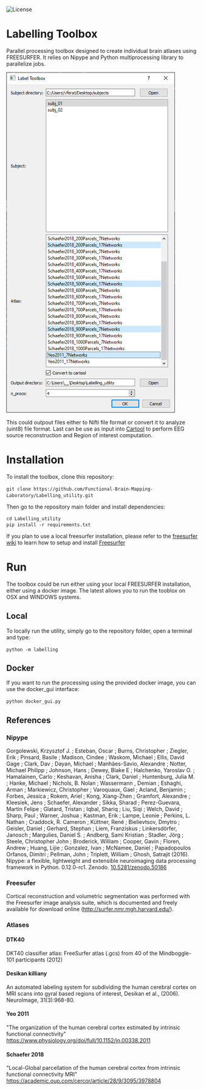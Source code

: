 ![License](https://img.shields.io/badge/license-BSD-green.svg)

# Labelling Toolbox
Parallel processing toolbox designed to create individual brain atlases using FREESURFER. It relies on Nipype and Python multiprocessing library to parallelize jobs.

![alt text]( img/label_toolbox.PNG "Label Toolbox")

This could outpout files either to Nifti file format or convert it to analyze (uint8) file format. Last can be use as input into [Cartool](https://sites.google.com/site/cartoolcommunity/) to perform EEG source reconstruction
and Region of interest computation.


# Installation

To install the toolbox, clone this repository:

`git clone https://github.com/Functional-Brain-Mapping-Laboratory/Labelling_utility.git`

Then go to the repository main folder and install dependencies:

```
cd Labelling_utility
pip install -r requirements.txt
```

If you plan to use a local freesurfer installation, please refer to
the [freesurfer wiki](https://surfer.nmr.mgh.harvard.edu/fswiki/DownloadAndInstall)
to learn how to setup and install  [Freesurfer](https://surfer.nmr.mgh.harvard.edu/)

# Run
The toolbox could be run either using your local FREESURFER installation, either
using a docker image. The latest allows you to run the tooblox on OSX and WINDOWS systems.


## Local
To locally run the utility, simply go to the repository folder, open a terminal and type:

`python -m labelling`

## Docker
If you want to run the processing using the provided docker image, you can use the docker_gui interface:

`python docker_gui.py`

## References

### Nipype

Gorgolewski, Krzysztof J. ; Esteban, Oscar ; Burns, Christopher ; Ziegler, Erik ; Pinsard, Basile ; Madison, Cindee ; Waskom, Michael ; Ellis, David Gage ; Clark, Dav ; Dayan, Michael ; Manhães-Savio, Alexandre ; Notter, Michael Philipp ; Johnson, Hans ; Dewey, Blake E ; Halchenko, Yaroslav O. ; Hamalainen, Carlo ; Keshavan, Anisha ; Clark, Daniel ; Huntenburg, Julia M. ; Hanke, Michael ; Nichols, B. Nolan ; Wassermann , Demian ; Eshaghi, Arman ; Markiewicz, Christopher ; Varoquaux, Gael ; Acland, Benjamin ; Forbes, Jessica ; Rokem, Ariel ; Kong, Xiang-Zhen ; Gramfort, Alexandre ; Kleesiek, Jens ; Schaefer, Alexander ; Sikka, Sharad ; Perez-Guevara, Martin Felipe ; Glatard, Tristan ; Iqbal, Shariq ; Liu, Siqi ; Welch, David ; Sharp, Paul ; Warner, Joshua ; Kastman, Erik ; Lampe, Leonie ; Perkins, L. Nathan ; Craddock, R. Cameron ; Küttner, René ; Bielievtsov, Dmytro ; Geisler, Daniel ; Gerhard, Stephan ; Liem, Franziskus ; Linkersdörfer, Janosch ; Margulies, Daniel S. ; Andberg, Sami Kristian ; Stadler, Jörg ; Steele, Christopher John ; Broderick, William ; Cooper, Gavin ; Floren, Andrew ; Huang, Lijie ; Gonzalez, Ivan ; McNamee, Daniel ; Papadopoulos Orfanos, Dimitri ; Pellman, John ; Triplett, William ; Ghosh, Satrajit (2016). Nipype: a flexible, lightweight and extensible neuroimaging data processing framework in Python. 0.12.0-rc1. Zenodo. [10.5281/zenodo.50186](https://zenodo.org/record/50186#.XbgIrdXjKUk)

### Freesufer

Cortical reconstruction and volumetric segmentation was performed with the Freesurfer image analysis suite, which is documented and freely available for download online (http://surfer.nmr.mgh.harvard.edu/).

### Atlases

#### DTK40
DKT40 classifier atlas: FreeSurfer atlas (.gcs) from 40 of the Mindboggle-101 participants (2012)

#### Desikan killiany
An automated labeling system for subdividing the human cerebral cortex on MRI scans into gyral based regions of interest, Desikan et al., (2006). NeuroImage, 31(3):968-80.

#### Yeo 2011
"The organization of the human cerebral cortex estimated by intrinsic functional connectivity" https://www.physiology.org/doi/full/10.1152/jn.00338.2011

#### Schaefer 2018
"Local-Global parcellation of the human cerebral cortex from intrinsic functional connectivity MRI" https://academic.oup.com/cercor/article/28/9/3095/3978804
